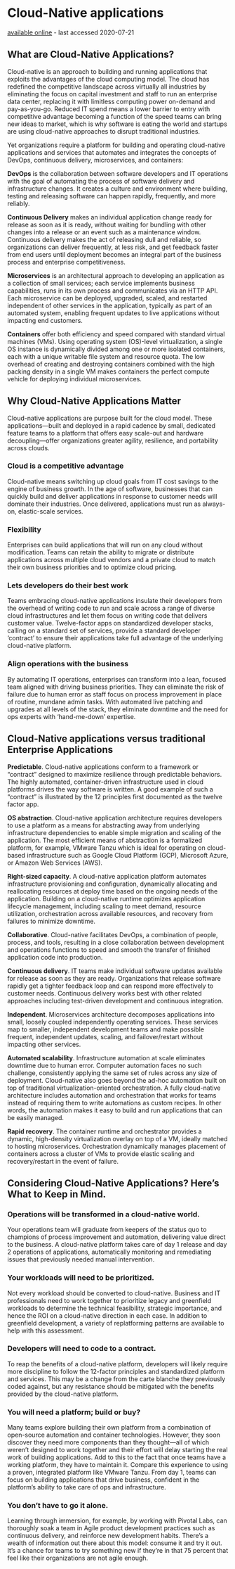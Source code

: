 # Cloud-Native applications

[available online](https://tanzu.vmware.com/de/cloud-native) - last accessed 2020-07-21

## What are Cloud-Native Applications?

Cloud-native is an approach to building and running applications that exploits the advantages of the cloud computing model. The cloud has redefined the competitive landscape across virtually all industries by eliminating the focus on capital investment and staff to run an enterprise data center, replacing it with limitless computing power on-demand and pay-as-you-go. Reduced IT spend means a lower barrier to entry with competitive advantage becoming a function of the speed teams can bring new ideas to market, which is why software is eating the world and startups are using cloud-native approaches to disrupt traditional industries.

Yet organizations require a platform for building and operating cloud-native applications and services that automates and integrates the concepts of DevOps, continuous delivery, microservices, and containers:

**DevOps** is the collaboration between software developers and IT operations with the goal of automating the process of software delivery and infrastructure changes. It creates a culture and environment where building, testing and releasing software can happen rapidly, frequently, and more reliably.

**Continuous Delivery** makes an individual application change ready for release as soon as it is ready, without waiting for bundling with other changes into a release or an event such as a maintenance window. Continuous delivery makes the act of releasing dull and reliable, so organizations can deliver frequently, at less risk, and get feedback faster from end users until deployment becomes an integral part of the business process and enterprise competitiveness.

**Microservices** is an architectural approach to developing an application as a collection of small services; each service implements business capabilities, runs in its own process and communicates via an HTTP API. Each microservice can be deployed, upgraded, scaled, and restarted independent of other services in the application, typically as part of an automated system, enabling frequent updates to live applications without impacting end customers.

**Containers** offer both efficiency and speed compared with standard virtual machines (VMs). Using operating system (OS)-level virtualization, a single OS instance is dynamically divided among one or more isolated containers, each with a unique writable file system and resource quota. The low overhead of creating and destroying containers combined with the high packing density in a single VM makes containers the perfect compute vehicle for deploying individual microservices.

## Why Cloud-Native Applications Matter

Cloud-native applications are purpose built for the cloud model. These applications—built and deployed in a rapid cadence by small, dedicated feature teams to a platform that offers easy scale-out and hardware decoupling—offer organizations greater agility, resilience, and portability across clouds.

### Cloud is a competitive advantage

Cloud-native means switching up cloud goals from IT cost savings to the engine of business growth. In the age of software, businesses that can quickly build and deliver applications in response to customer needs will dominate their industries. Once delivered, applications must run as always-on, elastic-scale services.

### Flexibility

Enterprises can build applications that will run on any cloud without modification. Teams can retain the ability to migrate or distribute applications across multiple cloud vendors and a private cloud to match their own business priorities and to optimize cloud pricing.

### Lets developers do their best work

Teams embracing cloud-native applications insulate their developers from the overhead of writing code to run and scale across a range of diverse cloud infrastructures and let them focus on writing code that delivers customer value. Twelve-factor apps on standardized developer stacks, calling on a standard set of services, provide a standard developer ‘contract’ to ensure their applications take full advantage of the underlying cloud-native platform.

### Align operations with the business

By automating IT operations, enterprises can transform into a lean, focused team aligned with driving business priorities. They can eliminate the risk of failure due to human error as staff focus on process improvement in place of routine, mundane admin tasks. With automated live patching and upgrades at all levels of the stack, they eliminate downtime and the need for ops experts with ‘hand-me-down’ expertise.

## Cloud-Native applications versus traditional Enterprise Applications

**Predictable**. Cloud-native applications conform to a framework or “contract” designed to maximize resilience through predictable behaviors. The highly automated, container-driven infrastructure used in cloud platforms drives the way software is written. A good example of such a “contract” is illustrated by the 12 principles first documented as the twelve factor app.

**OS abstraction**. Cloud-native application architecture requires developers to use a platform as a means for abstracting away from underlying infrastructure dependencies to enable simple migration and scaling of the application. The most efficient means of abstraction is a formalized platform, for example, VMware Tanzu which is ideal for operating on cloud-based infrastructure such as Google Cloud Platform (GCP), Microsoft Azure, or Amazon Web Services (AWS).

**Right-sized capacity**. A cloud-native application platform automates infrastructure provisioning and configuration, dynamically allocating and reallocating resources at deploy time based on the ongoing needs of the application. Building on a cloud-native runtime optimizes application lifecycle management, including scaling to meet demand, resource utilization, orchestration across available resources, and recovery from failures to minimize downtime.

**Collaborative**. Cloud-native facilitates DevOps, a combination of people, process, and tools, resulting in a close collaboration between development and operations functions to speed and smooth the transfer of finished application code into production.

**Continuous delivery**. IT teams make individual software updates available for release as soon as they are ready. Organizations that release software rapidly get a tighter feedback loop and can respond more effectively to customer needs. Continuous delivery works best with other related approaches including test-driven development and continuous integration.

**Independent**. Microservices architecture decomposes applications into small, loosely coupled independently operating services. These services map to smaller, independent development teams and make possible frequent, independent updates, scaling, and failover/restart without impacting other services.

**Automated scalability**. Infrastructure automation at scale eliminates downtime due to human error. Computer automation faces no such challenge, consistently applying the same set of rules across any size of deployment. Cloud-native also goes beyond the ad-hoc automation built on top of traditional virtualization-oriented orchestration. A fully cloud-native architecture includes automation and orchestration that works for teams instead of requiring them to write automations as custom recipes. In other words, the automation makes it easy to build and run applications that can be easily managed.

**Rapid recovery**. The container runtime and orchestrator provides a dynamic, high-density virtualization overlay on top of a VM, ideally matched to hosting microservices. Orchestration dynamically manages placement of containers across a cluster of VMs to provide elastic scaling and recovery/restart in the event of failure.

## Considering Cloud-Native Applications? Here’s What to Keep in Mind.

### Operations will be transformed in a cloud-native world.

Your operations team will graduate from keepers of the status quo to champions of process improvement and automation, delivering value direct to the business. A cloud-native platform takes care of day 1 release and day 2 operations of applications, automatically monitoring and remediating issues that previously needed manual intervention.

### Your workloads will need to be prioritized.

Not every workload should be converted to cloud-native. Business and IT professionals need to work together to prioritize legacy and greenfield workloads to determine the technical feasibility, strategic importance, and hence the ROI on a cloud-native direction in each case. In addition to greenfield development, a variety of replatforming patterns are available to help with this assessment.

### Developers will need to code to a contract.

To reap the benefits of a cloud-native platform, developers will likely require more discipline to follow the 12-factor principles and standardized platform and services. This may be a change from the carte blanche they previously coded against, but any resistance should be mitigated with the benefits provided by the cloud-native platform.

### You will need a platform; build or buy?

Many teams explore building their own platform from a combination of open-source automation and container technologies. However, they soon discover they need more components than they thought—all of which weren’t designed to work together and their effort will delay starting the real work of building applications. Add to this to the fact that once teams have a working platform, they have to maintain it. Compare this experience to using a proven, integrated platform like VMware Tanzu. From day 1, teams can focus on building applications that drive business, confident in the platform’s ability to take care of ops and infrastructure.

### You don’t have to go it alone.

Learning through immersion, for example, by working with Pivotal Labs, can thoroughly soak a team in Agile product development practices such as continuous delivery, and reinforce new development habits. There’s a wealth of information out there about this model: consume it and try it out. It’s a chance for teams to try something new if they’re in that 75 percent that feel like their organizations are not agile enough.